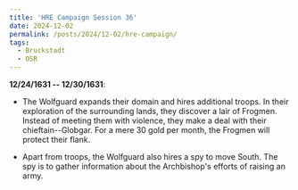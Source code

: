 ```yaml
---
title: 'HRE Campaign Session 36'
date: 2024-12-02
permalink: /posts/2024/12-02/hre-campaign/
tags:
  - Bruckstadt
  - OSR
---
```



**12/24/1631 -- 12/30/1631**:

- The Wolfguard expands their domain and hires additional troops. In their exploration of the surrounding lands, they discover a lair of Frogmen. Instead of meeting them with violence, they make a deal with their chieftain--Globgar. For a mere 30 gold per month, the Frogmen will protect their flank.

- Apart from troops, the Wolfguard also hires a spy to move South. The spy is to gather information about the Archbishop's efforts of raising an army.



